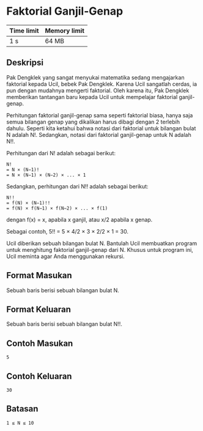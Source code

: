 # Faktorial Ganjil-Genap

Time limit | Memory limit 
---------- | ------------
1 s | 64 MB

## Deskripsi
Pak Dengklek yang sangat menyukai matematika sedang mengajarkan faktorial kepada Ucil, bebek Pak Dengklek. Karena Ucil sangatlah cerdas, ia pun dengan mudahnya mengerti faktorial. Oleh karena itu, Pak Dengklek memberikan tantangan baru kepada Ucil untuk mempelajar faktorial ganjil-genap.

Perhitungan faktorial ganjil-genap sama seperti faktorial biasa, hanya saja semua bilangan genap yang dikalikan harus dibagi dengan 2 terlebih dahulu. Seperti kita ketahui bahwa notasi dari faktorial untuk bilangan bulat N adalah N!. Sedangkan, notasi dari faktorial ganjil-genap untuk N adalah N!!.

Perhitungan dari N! adalah sebagai berikut:

    N!
    = N × (N−1)!
    = N × (N−1) × (N−2) × ... × 1

Sedangkan, perhitungan dari N!! adalah sebagai berikut:

    N!!
    = f(N) × (N−1)!!
    = f(N) × f(N−1) × f(N−2) × ... × f(1)

dengan f(x) = x, apabila x ganjil, atau x/2 apabila x genap.

Sebagai contoh, 5!! = 5 × 4/2 × 3 × 2/2 × 1 = 30.

Ucil diberikan sebuah bilangan bulat N. Bantulah Ucil membuatkan program untuk menghitung faktorial ganjil-genap dari N. Khusus untuk program ini, Ucil meminta agar Anda menggunakan rekursi.

## Format Masukan
Sebuah baris berisi sebuah bilangan bulat N.

## Format Keluaran
Sebuah baris berisi sebuah bilangan bulat N!!.

## Contoh Masukan
    5
## Contoh Keluaran
    30
## Batasan
    1 ≤ N ≤ 10
